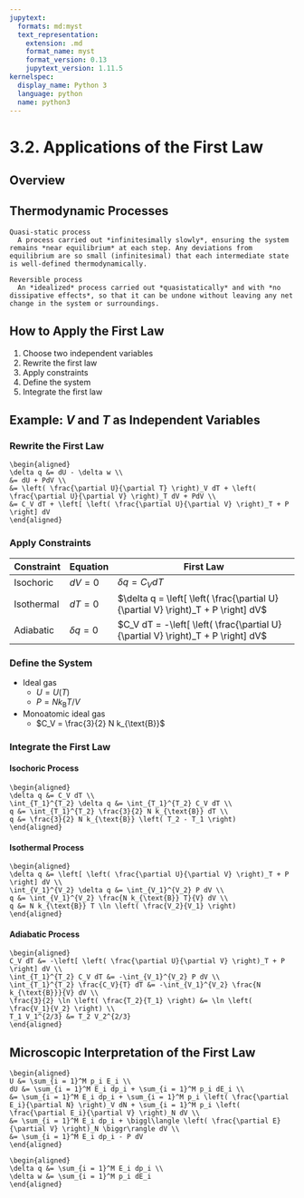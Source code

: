 ```yaml
---
jupytext:
  formats: md:myst
  text_representation:
    extension: .md
    format_name: myst
    format_version: 0.13
    jupytext_version: 1.11.5
kernelspec:
  display_name: Python 3
  language: python
  name: python3
---
```


# 3.2. Applications of the First Law

## Overview

## Thermodynamic Processes

<!-- - Irreversible -->
<!-- - Reversible -->
<!-- - Quasi-static -->

```{glossary}
Quasi-static process
  A process carried out *infinitesimally slowly*, ensuring the system remains *near equilibrium* at each step. Any deviations from equilibrium are so small (infinitesimal) that each intermediate state is well-defined thermodynamically.

Reversible process
  An *idealized* process carried out *quasistatically* and with *no dissipative effects*, so that it can be undone without leaving any net change in the system or surroundings.
```

## How to Apply the First Law

1. Choose two independent variables
2. Rewrite the first law
3. Apply constraints
4. Define the system
5. Integrate the first law

## Example: $V$ and $T$ as Independent Variables

### Rewrite the First Law

```{math}
\begin{aligned}
\delta q &= dU - \delta w \\
&= dU + PdV \\
&= \left( \frac{\partial U}{\partial T} \right)_V dT + \left( \frac{\partial U}{\partial V} \right)_T dV + PdV \\
&= C_V dT + \left[ \left( \frac{\partial U}{\partial V} \right)_T + P \right] dV
\end{aligned}
```

### Apply Constraints

| Constraint | Equation | First Law |
|------------|----------|-----------|
| Isochoric  | $dV = 0$ | $\delta q = C_V dT$ |
| Isothermal | $dT = 0$ | $\delta q = \left[ \left( \frac{\partial U}{\partial V} \right)_T + P \right] dV$ |
| Adiabatic  | $\delta q = 0$ | $C_V dT = -\left[ \left( \frac{\partial U}{\partial V} \right)_T + P \right] dV$ |

### Define the System

- Ideal gas
  - $U = U(T)$
  - $P = N k_{\text{B}} T / V$
- Monoatomic ideal gas
  - $C_V = \frac{3}{2} N k_{\text{B}}$

### Integrate the First Law

#### Isochoric Process

```{math}
\begin{aligned}
\delta q &= C_V dT \\
\int_{T_1}^{T_2} \delta q &= \int_{T_1}^{T_2} C_V dT \\
q &= \int_{T_1}^{T_2} \frac{3}{2} N k_{\text{B}} dT \\
q &= \frac{3}{2} N k_{\text{B}} \left( T_2 - T_1 \right)
\end{aligned}
```

#### Isothermal Process

```{math}
\begin{aligned}
\delta q &= \left[ \left( \frac{\partial U}{\partial V} \right)_T + P \right] dV \\
\int_{V_1}^{V_2} \delta q &= \int_{V_1}^{V_2} P dV \\
q &= \int_{V_1}^{V_2} \frac{N k_{\text{B}} T}{V} dV \\
q &= N k_{\text{B}} T \ln \left( \frac{V_2}{V_1} \right)
\end{aligned}
```

#### Adiabatic Process

```{math}
\begin{aligned}
C_V dT &= -\left[ \left( \frac{\partial U}{\partial V} \right)_T + P \right] dV \\
\int_{T_1}^{T_2} C_V dT &= -\int_{V_1}^{V_2} P dV \\
\int_{T_1}^{T_2} \frac{C_V}{T} dT &= -\int_{V_1}^{V_2} \frac{N k_{\text{B}}}{V} dV \\
\frac{3}{2} \ln \left( \frac{T_2}{T_1} \right) &= \ln \left( \frac{V_1}{V_2} \right) \\
T_1 V_1^{2/3} &= T_2 V_2^{2/3}
\end{aligned}
```

## Microscopic Interpretation of the First Law

```{math}
\begin{aligned}
U &= \sum_{i = 1}^M p_i E_i \\
dU &= \sum_{i = 1}^M E_i dp_i + \sum_{i = 1}^M p_i dE_i \\
&= \sum_{i = 1}^M E_i dp_i + \sum_{i = 1}^M p_i \left( \frac{\partial E_i}{\partial N} \right)_V dN + \sum_{i = 1}^M p_i \left( \frac{\partial E_i}{\partial V} \right)_N dV \\
&= \sum_{i = 1}^M E_i dp_i + \biggl\langle \left( \frac{\partial E}{\partial V} \right)_N \biggr\rangle dV \\
&= \sum_{i = 1}^M E_i dp_i - P dV
\end{aligned}
```

```{math}
\begin{aligned}
\delta q &= \sum_{i = 1}^M E_i dp_i \\
\delta w &= \sum_{i = 1}^M p_i dE_i
\end{aligned}
```
